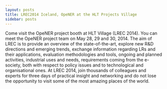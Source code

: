```yaml
---
layout: posts
title: LREC2014 Iceland, OpeNER at the HLT Projects Village
sidebar: posts
---
```

Come visit the OpeNER project booth at HLT Village (LREC 2014). You can meet the OpeNER project team on May 28, 29 and 30, 2014.
The aim of LREC is to provide an overview of the state-of-the-art, explore new R&D directions and emerging trends, exchange information regarding LRs and their applications, evaluation methodologies and tools, ongoing and planned activities, industrial uses and needs, requirements coming from the e-society, both with respect to policy issues and to technological and organisational ones.
At LREC 2014, join thousands of colleagues and experts for three days of practical insight and networking and do not lose the opportunity to visit some of the most amazing places of the world. 